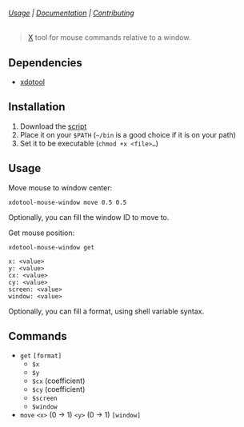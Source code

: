 ###### [Usage](#usage) | [Documentation](#commands) | [Contributing](CONTRIBUTING)

> [X][] tool for mouse commands relative to a window.

Dependencies
------------

- [xdotool][]

Installation
------------

1. Download the [script](bin/xdotool-mouse-window)
2. Place it on your `$PATH` (`~/bin` is a good choice if it is on your path)
3. Set it to be executable (`chmod +x <file>…`)

Usage
-----

Move mouse to window center:

```
xdotool-mouse-window move 0.5 0.5
```

Optionally, you can fill the window ID to move to.

Get mouse position:

```
xdotool-mouse-window get
```

```
x: <value>
y: <value>
cx: <value>
cy: <value>
screen: <value>
window: <value>
```

Optionally, you can fill a format, using shell variable syntax.

Commands
--------

- `get` `[format]`
  - `$x`
  - `$y`
  - `$cx` (coefficient)
  - `$cy` (coefficient)
  - `$screen`
  - `$window`
- `move` `<x>` (0 → 1) `<y>` (0 → 1) `[window]`

[X]: https://x.org
[xdotool]: http://semicomplete.com/projects/xdotool

